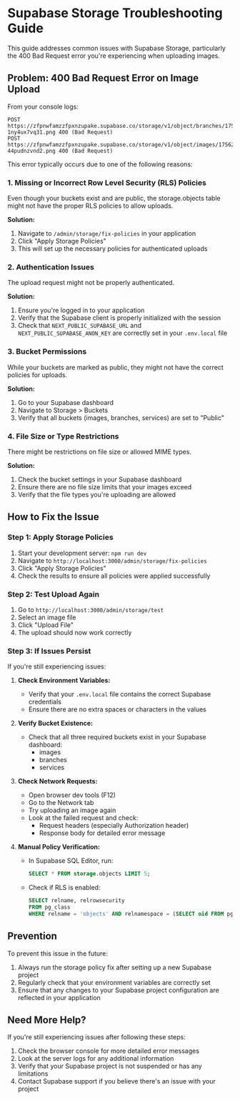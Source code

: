 # Supabase Storage Troubleshooting Guide

This guide addresses common issues with Supabase Storage, particularly the 400 Bad Request error you're experiencing when uploading images.

## Problem: 400 Bad Request Error on Image Upload

From your console logs:
```
POST https://zfpnwfamzzfpxnzupake.supabase.co/storage/v1/object/branches/1756289838560-1ny4ux7vq31.png 400 (Bad Request)
POST https://zfpnwfamzzfpxnzupake.supabase.co/storage/v1/object/images/1756289839629-44pudnzvnd2.png 400 (Bad Request)
```

This error typically occurs due to one of the following reasons:

### 1. Missing or Incorrect Row Level Security (RLS) Policies

Even though your buckets exist and are public, the storage.objects table might not have the proper RLS policies to allow uploads.

**Solution:**
1. Navigate to `/admin/storage/fix-policies` in your application
2. Click "Apply Storage Policies"
3. This will set up the necessary policies for authenticated uploads

### 2. Authentication Issues

The upload request might not be properly authenticated.

**Solution:**
1. Ensure you're logged in to your application
2. Verify that the Supabase client is properly initialized with the session
3. Check that `NEXT_PUBLIC_SUPABASE_URL` and `NEXT_PUBLIC_SUPABASE_ANON_KEY` are correctly set in your `.env.local` file

### 3. Bucket Permissions

While your buckets are marked as public, they might not have the correct policies for uploads.

**Solution:**
1. Go to your Supabase dashboard
2. Navigate to Storage > Buckets
3. Verify that all buckets (images, branches, services) are set to "Public"

### 4. File Size or Type Restrictions

There might be restrictions on file size or allowed MIME types.

**Solution:**
1. Check the bucket settings in your Supabase dashboard
2. Ensure there are no file size limits that your images exceed
3. Verify that the file types you're uploading are allowed

## How to Fix the Issue

### Step 1: Apply Storage Policies

1. Start your development server: `npm run dev`
2. Navigate to `http://localhost:3000/admin/storage/fix-policies`
3. Click "Apply Storage Policies"
4. Check the results to ensure all policies were applied successfully

### Step 2: Test Upload Again

1. Go to `http://localhost:3000/admin/storage/test`
2. Select an image file
3. Click "Upload File"
4. The upload should now work correctly

### Step 3: If Issues Persist

If you're still experiencing issues:

1. **Check Environment Variables:**
   - Verify that your `.env.local` file contains the correct Supabase credentials
   - Ensure there are no extra spaces or characters in the values

2. **Verify Bucket Existence:**
   - Check that all three required buckets exist in your Supabase dashboard:
     - images
     - branches
     - services

3. **Check Network Requests:**
   - Open browser dev tools (F12)
   - Go to the Network tab
   - Try uploading an image again
   - Look at the failed request and check:
     - Request headers (especially Authorization header)
     - Response body for detailed error message

4. **Manual Policy Verification:**
   - In Supabase SQL Editor, run:
     ```sql
     SELECT * FROM storage.objects LIMIT 5;
     ```
   - Check if RLS is enabled:
     ```sql
     SELECT relname, relrowsecurity 
     FROM pg_class 
     WHERE relname = 'objects' AND relnamespace = (SELECT oid FROM pg_namespace WHERE nspname = 'storage');
     ```

## Prevention

To prevent this issue in the future:

1. Always run the storage policy fix after setting up a new Supabase project
2. Regularly check that your environment variables are correctly set
3. Ensure that any changes to your Supabase project configuration are reflected in your application

## Need More Help?

If you're still experiencing issues after following these steps:

1. Check the browser console for more detailed error messages
2. Look at the server logs for any additional information
3. Verify that your Supabase project is not suspended or has any limitations
4. Contact Supabase support if you believe there's an issue with your project